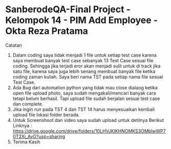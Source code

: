# SanberodeQA-Final Project - Kelompok 14 - PIM Add Employee - Okta Reza Pratama

Catatan

1. Dalam coding saya tidak menjadi 1 file untuk setiap test case karena saya membuat banyak test case sebanyak 13 Test Case sesuai file coding.
Sehingga jika terjadi eror akan menjadi sulit untuk di track jika satu file, karena saya juga lebih senang membuat banyak file ketika coding zaman kuliah.
Saya beri nama TST pada setiap nama file sesuai Test Case.
2. Ada Bug dari automation python yang tidak mau close dialaog ketika open file upload photo, saya sudah mengakali/mencari banyak cara tetapi belum berhasil. 
Tapi upload file sudah berjalan sesuai test case dan complete.
3. Jika ingin run pada TST 4 dan TST 14 harus menyesuaikan kembali upload file lokasi folder berada.
4. Untuk Screenshoot dan video saya sudah upload untuk detilnya
   Berikut Linknya : https://drive.google.com/drive/folders/10LHVJKlKHNOMKS3OMblwWP70T2Xi_AvG?usp=sharing <br>
5. Terima Kasih
